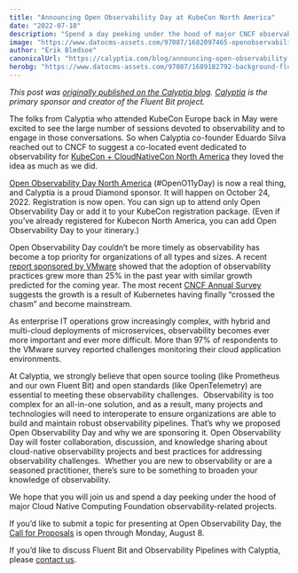 ```yaml
---
title: "Announcing Open Observability Day at KubeCon North America"
date: "2022-07-18"
description: "Spend a day peeking under the hood of major CNCF observability-related projects such as Prometheus, OpenTelemetry, and Fluent Bit."
image: "https://www.datocms-assets.com/97087/1682097465-openobservabilityday-assets-v1_snackable.png?auto=format&fit=max&w=1200"
author: "Erik Bledsoe"
canonicalUrl: "https://calyptia.com/blog/announcing-open-observability-day"
herobg: "https://www.datocms-assets.com/97087/1689182792-background-fluent-bit.png"
---
```

*This post was [originally published on the Calyptia blog](https://calyptia.com/blog/announcing-open-observability-day). [Calyptia](https://calyptia.com) is the primary sponsor and creator of the Fluent Bit project.*

The folks from Calyptia who attended KubeCon Europe back in May were excited to see the large number of sessions devoted to observability and to engage in those conversations. So when Calyptia co-founder Eduardo Silva reached out to CNCF to suggest a co-located event dedicated to observability for [KubeCon + CloudNativeCon North America](https://events.linuxfoundation.org/kubecon-cloudnativecon-north-america/) they loved the idea as much as we did.

[Open Observability Day North America](https://events.linuxfoundation.org/open-observability-day-north-america/) (#OpenO11yDay) is now a real thing, and Calyptia is a proud Diamond sponsor. It will happen on October 24, 2022. Registration is now open. You can sign up to attend only Open Observability Day or add it to your KubeCon registration package. (Even if you’ve already registered for Kubecon North America, you can add Open Observability Day to your itinerary.)

Open Observability Day couldn’t be more timely as observability has become a top priority for organizations of all types and sizes. A recent [report sponsored by VMware](https://hello-tanzu.vmware.com/state-of-observability-2022/) showed that the adoption of observability practices grew more than 25% in the past year with similar growth predicted for the coming year. The most recent [CNCF Annual Survey](https://www.cncf.io/reports/cncf-annual-survey-2021/) suggests the growth is a result of Kubernetes having finally “crossed the chasm” and become mainstream.

As enterprise IT operations grow increasingly complex, with hybrid and multi-cloud deployments of microservices, observability becomes ever more important and ever more difficult. More than 97% of respondents to the VMware survey reported challenges monitoring their cloud application environments.

At Calyptia, we strongly believe that open source tooling (like Prometheus and our own Fluent Bit) and open standards (like OpenTelemetry) are essential to meeting these observability challenges.  Observability is too complex for an all-in-one solution, and as a result, many projects and technologies will need to interoperate to ensure organizations are able to build and maintain robust observability pipelines. That’s why we proposed Open Observability Day and why we are sponsoring it. Open Observability Day will foster collaboration, discussion, and knowledge sharing about cloud-native observability projects and best practices for addressing observability challenges.  Whether you are new to observability or are a seasoned practitioner, there’s sure to be something to broaden your knowledge of observability.

We hope that you will join us and spend a day peeking under the hood of major Cloud Native Computing Foundation observability-related projects.

If you’d like to submit a topic for presenting at Open Observability Day, the [Call for Proposals](https://events.linuxfoundation.org/open-observability-day-north-america/program/cfp/) is open through Monday, August 8.

If you’d like to discuss Fluent Bit and Observability Pipelines with Calyptia, please [contact us](https://calyptia.com/contact).

